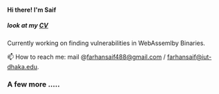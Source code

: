 #### Hi there! I'm Saif

##### look at my [CV](https://github.com/overlorde/overlorde/blob/main/farhansaif.pdf)

Currently working on finding vulnerabilities in WebAssemlby Binaries.

 📫 How to reach me: mail @farhansaif488@gmail.com / farhansaif@iut-dhaka.edu.

 ### A few more .....
